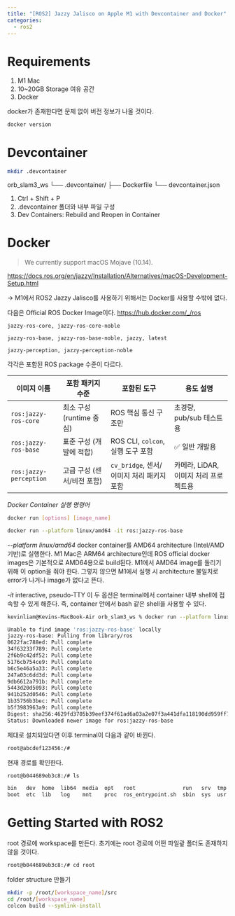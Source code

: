 ```yaml
---
title: "[ROS2] Jazzy Jalisco on Apple M1 with Devcontainer and Docker"
categories: 
  - ros2
---
```

# Requirements

1. M1 Mac
2. 10~20GB Storage 여유 공간
3. Docker

docker가 존재한다면 문제 없이 버전 정보가 나올 것이다.

```bash
docker version
```

# Devcontainer

```bash
mkdir .devcontainer
```

  orb_slam3_ws
  └── .devcontainer/
      ├── Dockerfile
      └── devcontainer.json

1. Ctrl + Shift + P
2. .devcontainer 폴더와 내부 파일 구성
3. Dev Containers: Rebuild and Reopen in Container

# Docker

>We currently support macOS Mojave (10.14).

https://docs.ros.org/en/jazzy/Installation/Alternatives/macOS-Development-Setup.html

-> M1에서 ROS2 Jazzy Jalisco를 사용하기 위해서는 Docker를 사용할 수밖에 없다.

다음은 Official ROS Docker Image이다. https://hub.docker.com/_/ros

```
jazzy-ros-core, jazzy-ros-core-noble⁠

jazzy-ros-base, jazzy-ros-base-noble, jazzy, latest⁠

jazzy-perception, jazzy-perception-noble⁠
```

각각은 포함된 ROS package 수준이 다르다.

| 이미지 이름              | 포함 패키지 수준            | 포함된 도구                              | 용도 설명                          |
|--------------------------|-----------------------------|------------------------------------------|------------------------------------|
| `ros:jazzy-ros-core`     | 최소 구성 (runtime 중심)     | ROS 핵심 통신 구조만                     | 초경량, pub/sub 테스트용           |
| `ros:jazzy-ros-base`     | 표준 구성 (개발에 적합)      | ROS CLI, `colcon`, 실행 도구 포함        | ✅ 일반 개발용                     |
| `ros:jazzy-perception`   | 고급 구성 (센서/비전 포함)   | `cv_bridge`, 센서/이미지 처리 패키지 포함 | 카메라, LiDAR, 이미지 처리 프로젝트용 |

*Docker Container 실행 명령어*

```bash
docker run [options] [image_name]

docker run --platform linux/amd64 -it ros:jazzy-ros-base
```

*--platform linux/amd64* docker container를 AMD64 architecture (Intel/AMD 기반)로 실행한다. M1 Mac은 ARM64 architecture인데 ROS official docker images은 기본적으로 AMD64용으로 build된다. M1에서 AMD64 image를 돌리기 위해 이 option을 줘야 한다. 그렇지 않으면 M1에서 실행 시 architecture 불일치로 error가 나거나 image가 없다고 뜬다.

*-it* interactive, pseudo-TTY 이 두 옵션은 terminal에서 container 내부 shell에 접속할 수 있게 해준다. 즉, container 안에서 bash 같은 shell을 사용할 수 있다.

```bash
kevinliam@Kevins-MacBook-Air orb_slam3_ws % docker run --platform linux/amd64 -it --rm ros:jazzy-ros-base
```

```bash
Unable to find image 'ros:jazzy-ros-base' locally
jazzy-ros-base: Pulling from library/ros
0622fac788ed: Pull complete 
34f63233f789: Pull complete 
2f6b9c42df52: Pull complete 
5176cb754ce9: Pull complete 
b6c5e46a5a33: Pull complete 
247a03c6dd3d: Pull complete 
9db6612a791b: Pull complete 
5443d20d5093: Pull complete 
941b252d0546: Pull complete 
1b35756b3bec: Pull complete 
b5f3983963a9: Pull complete 
Digest: sha256:4629fd3705b39eef374f61ad6a03a2e07f3a441dfa118190dd959ff7472a112e
Status: Downloaded newer image for ros:jazzy-ros-base
```

제대로 설치되었다면 이후 terminal이 다음과 같이 바뀐다.

```bash
root@abcdef123456:/# 
```

현재 경로를 확인한다.

```bash
root@b044689eb3c8:/# ls
```

```bash
bin   dev  home  lib64  media  opt   root               run   srv  tmp  var
boot  etc  lib   log    mnt    proc  ros_entrypoint.sh  sbin  sys  usr
```

# Getting Started with ROS2

root 경로에 workspace를 만든다. 초기에는 root 경로에 어떤 파일괖 폴더도 존재하지 않을 것이다.

```bash
root@b044689eb3c8:/# cd root
```

folder structure 만들기

```bash
mkdir -p /root/[workspace_name]/src
cd /root/[workspace_name]
colcon build --symlink-install
```
